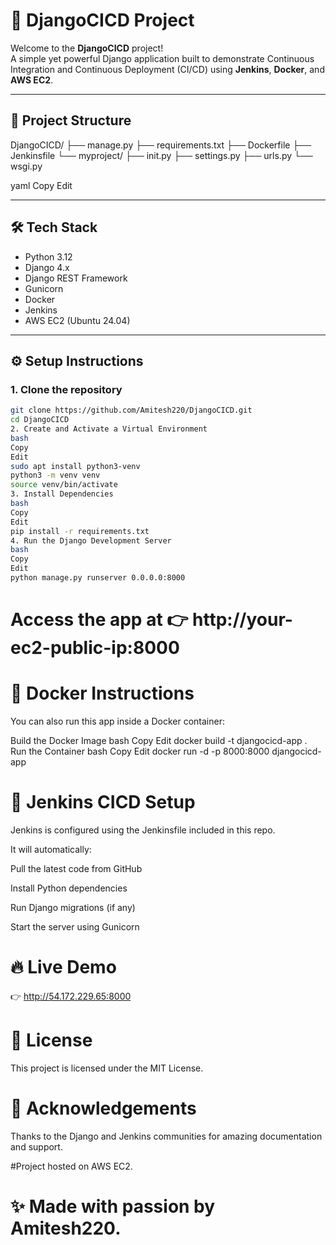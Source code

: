 # 🚀 DjangoCICD Project

Welcome to the **DjangoCICD** project!  
A simple yet powerful Django application built to demonstrate Continuous Integration and Continuous Deployment (CI/CD) using **Jenkins**, **Docker**, and **AWS EC2**.

---

## 📂 Project Structure

DjangoCICD/ ├── manage.py ├── requirements.txt ├── Dockerfile ├── Jenkinsfile └── myproject/ ├── init.py ├── settings.py ├── urls.py └── wsgi.py

yaml
Copy
Edit

---

## 🛠 Tech Stack

- Python 3.12
- Django 4.x
- Django REST Framework
- Gunicorn
- Docker
- Jenkins
- AWS EC2 (Ubuntu 24.04)

---

## ⚙️ Setup Instructions

### 1. Clone the repository

```bash
git clone https://github.com/Amitesh220/DjangoCICD.git
cd DjangoCICD
2. Create and Activate a Virtual Environment
bash
Copy
Edit
sudo apt install python3-venv
python3 -m venv venv
source venv/bin/activate
3. Install Dependencies
bash
Copy
Edit
pip install -r requirements.txt
4. Run the Django Development Server
bash
Copy
Edit
python manage.py runserver 0.0.0.0:8000
```
# Access the app at 👉 http://your-ec2-public-ip:8000

# 🐳 Docker Instructions 
You can also run this app inside a Docker container:

Build the Docker Image
bash
Copy
Edit
docker build -t djangocicd-app .
Run the Container
bash
Copy
Edit
docker run -d -p 8000:8000 djangocicd-app
# 🔧 Jenkins CICD Setup
Jenkins is configured using the Jenkinsfile included in this repo.

It will automatically:

Pull the latest code from GitHub

Install Python dependencies

Run Django migrations (if any)

Start the server using Gunicorn

# 🔥 Live Demo
👉 http://54.172.229.65:8000

# 📜 License
This project is licensed under the MIT License.

# 🙌 Acknowledgements
Thanks to the Django and Jenkins communities for amazing documentation and support.

 #Project hosted on AWS EC2.

# ✨ Made with passion by Amitesh220.
